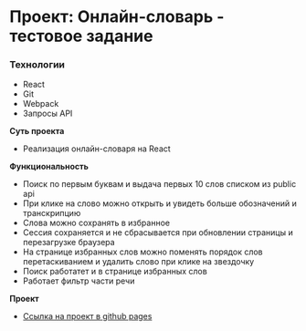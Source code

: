 # Проект: Онлайн-словарь - тестовое задание

### Технологии

- React
- Git
- Webpack
- Запросы API

**Суть проекта**

- Реализация онлайн-словаря на React

**Функциональность**

- Поиск по первым буквам и выдача первых 10 слов списком из public api
- При клике на слово можно открыть и увидеть больше обозначений и транскрипцию
- Слова можно сохранять в избранное
- Сессия сохраняется и не сбрасывается при обновлении страницы и перезагрузке браузера
- На странице избранных слов можно поменять порядок слов перетаскиванием и удалить слово при клике на звездочку
- Поиск работатет и в странице избранных слов
- Работает фильтр части речи

**Проект**

- [Ссылка на проект в github pages](https://iiiokojiadbi.github.io/bouncing-ball/)
